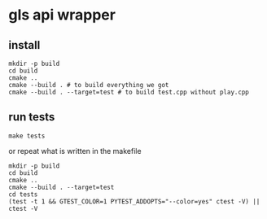 # gls api wrapper

## install
```commandline
mkdir -p build
cd build 
cmake .. 
cmake --build . # to build everything we got
cmake --build . --target=test # to build test.cpp without play.cpp
```

## run tests
```commandline
make tests
```
or repeat what is written in the makefile
```commandline
mkdir -p build
cd build 
cmake .. 
cmake --build . --target=test
cd tests
(test -t 1 && GTEST_COLOR=1 PYTEST_ADDOPTS="--color=yes" ctest -V) || ctest -V
```
